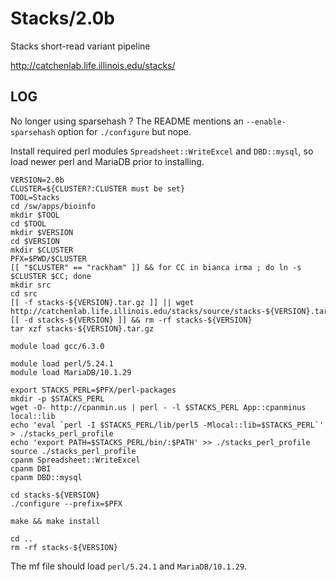 Stacks/2.0b
===========

Stacks short-read variant pipeline

<http://catchenlab.life.illinois.edu/stacks/>


LOG
---

No longer using sparsehash ?  The README mentions an `--enable-sparsehash`
option for `./configure` but nope.

Install required perl modules `Spreadsheet::WriteExcel` and `DBD::mysql`, so
load newer perl and MariaDB prior to installing.


    VERSION=2.0b
    CLUSTER=${CLUSTER?:CLUSTER must be set}
    TOOL=Stacks
    cd /sw/apps/bioinfo
    mkdir $TOOL
    cd $TOOL
    mkdir $VERSION
    cd $VERSION
    mkdir $CLUSTER
    PFX=$PWD/$CLUSTER
    [[ "$CLUSTER" == "rackham" ]] && for CC in bianca irma ; do ln -s $CLUSTER $CC; done
    mkdir src
    cd src
    [[ -f stacks-${VERSION}.tar.gz ]] || wget http://catchenlab.life.illinois.edu/stacks/source/stacks-${VERSION}.tar.gz
    [[ -d stacks-${VERSION} ]] && rm -rf stacks-${VERSION}
    tar xzf stacks-${VERSION}.tar.gz

    module load gcc/6.3.0

    module load perl/5.24.1
    module load MariaDB/10.1.29

    export STACKS_PERL=$PFX/perl-packages
    mkdir -p $STACKS_PERL
    wget -O- http://cpanmin.us | perl - -l $STACKS_PERL App::cpanminus local::lib
    echo 'eval `perl -I $STACKS_PERL/lib/perl5 -Mlocal::lib=$STACKS_PERL`' > ./stacks_perl_profile 
    echo 'export PATH=$STACKS_PERL/bin/:$PATH' >> ./stacks_perl_profile 
    source ./stacks_perl_profile
    cpanm Spreadsheet::WriteExcel
    cpanm DBI
    cpanm DBD::mysql

    cd stacks-${VERSION}
    ./configure --prefix=$PFX

    make && make install

    cd ..
    rm -rf stacks-${VERSION}


The mf file should load `perl/5.24.1` and `MariaDB/10.1.29`.


